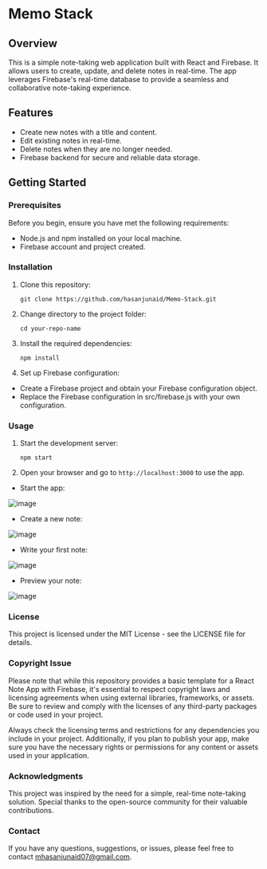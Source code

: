 # Memo Stack

## Overview

This is a simple note-taking web application built with React and Firebase. It allows users to create, update, and delete notes in real-time. The app leverages Firebase's real-time database to provide a seamless and collaborative note-taking experience.

## Features

- Create new notes with a title and content.
- Edit existing notes in real-time.
- Delete notes when they are no longer needed.
- Firebase backend for secure and reliable data storage.

## Getting Started

### Prerequisites

Before you begin, ensure you have met the following requirements:

- Node.js and npm installed on your local machine.
- Firebase account and project created.

### Installation

1. Clone this repository:

   ```shell
   git clone https://github.com/hasanjunaid/Memo-Stack.git
2. Change directory to the project folder:

   ```shell
   cd your-repo-name
   
3. Install the required dependencies:

   ```shell
   npm install
   
4. Set up Firebase configuration:

- Create a Firebase project and obtain your Firebase configuration object.
- Replace the Firebase configuration in src/firebase.js with your own configuration.
  
### Usage
1. Start the development server:

   ```shell
   npm start
   
2. Open your browser and go to `http://localhost:3000` to use the app.

- Start the app:

![image](https://github.com/hasanjunaid/Memo-Stack/assets/84090090/f90ecde5-f39c-400a-822f-e46fa23f8998)

- Create a new note:

![image](https://github.com/hasanjunaid/Memo-Stack/assets/84090090/1ea6565c-b331-470a-a604-4342c0755caa)

- Write your first note:

![image](https://github.com/hasanjunaid/Memo-Stack/assets/84090090/1ac3df04-e42b-4a7c-aba6-972bfb2e78ee)

- Preview your note:

![image](https://github.com/hasanjunaid/Memo-Stack/assets/84090090/a2b5f89f-20bf-408d-b9b4-e971d7c32495)

### License
This project is licensed under the MIT License - see the LICENSE file for details.

### Copyright Issue
Please note that while this repository provides a basic template for a React Note App with Firebase, it's essential to respect copyright laws and licensing agreements when using external libraries, frameworks, or assets. Be sure to review and comply with the licenses of any third-party packages or code used in your project.

Always check the licensing terms and restrictions for any dependencies you include in your project. Additionally, if you plan to publish your app, make sure you have the necessary rights or permissions for any content or assets used in your application.

### Acknowledgments
This project was inspired by the need for a simple, real-time note-taking solution.
Special thanks to the open-source community for their valuable contributions.

### Contact
If you have any questions, suggestions, or issues, please feel free to contact mhasanjunaid07@gmail.com.
